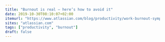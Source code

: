 ```yaml
---
title: "Burnout is real – here’s how to avoid it"
date: 2019-10-30T08:10:07+02:00
itemurl: "https://www.atlassian.com/blog/productivity/work-burnout-symptoms-and-prevention"
sites: "atlassian.com"
tags: ["productivity", "burnout"]
draft: false
---
```


